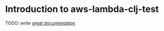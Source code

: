 # Introduction to aws-lambda-clj-test

TODO: write [great documentation](http://jacobian.org/writing/what-to-write/)
